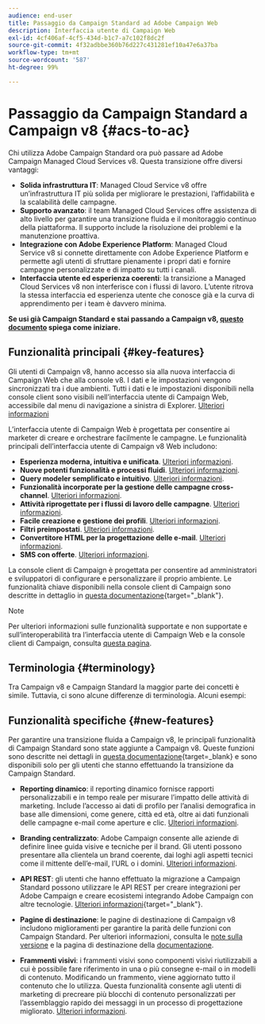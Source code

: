 ```yaml
---
audience: end-user
title: Passaggio da Campaign Standard ad Adobe Campaign Web
description: Interfaccia utente di Campaign Web
exl-id: 4cf406af-4cf5-434d-b1c7-a7c102f8dc2f
source-git-commit: 4f32adbbe360b76d227c431281ef10a47e6a37ba
workflow-type: tm+mt
source-wordcount: '587'
ht-degree: 99%

---
```


# Passaggio da Campaign Standard a Campaign v8 {#acs-to-ac}

Chi utilizza Adobe Campaign Standard ora può passare ad Adobe Campaign Managed Cloud Services v8. Questa transizione offre diversi vantaggi:

* **Solida infrastruttura IT**: Managed Cloud Service v8 offre un’infrastruttura IT più solida per migliorare le prestazioni, l’affidabilità e la scalabilità delle campagne.
* **Supporto avanzato**: il team Managed Cloud Services offre assistenza di alto livello per garantire una transizione fluida e il monitoraggio continuo della piattaforma. Il supporto include la risoluzione dei problemi e la manutenzione proattiva.
* **Integrazione con Adobe Experience Platform**: Managed Cloud Service v8 si connette direttamente con Adobe Experience Platform e permette agli utenti di sfruttare pienamente i propri dati e fornire campagne personalizzate e di impatto su tutti i canali.
* **Interfaccia utente ed esperienza coerenti**: la transizione a Managed Cloud Services v8 non interferisce con i flussi di lavoro. L’utente ritrova la stessa interfaccia ed esperienza utente che conosce già e la curva di apprendimento per i team è davvero minima.

**Se usi già Campaign Standard e stai passando a Campaign v8, [questo documento](../../adoption/home.md) spiega come iniziare.**

<!--
As a Campaign Standard user, we now offer you a way to migrate to Adobe Campaign v8. You will benefit from both the new Campaign Web interface and the v8 console.
-->

## Funzionalità principali {#key-features}

Gli utenti di Campaign v8, hanno accesso sia alla nuova interfaccia di Campaign Web che alla console v8. I dati e le impostazioni vengono sincronizzati tra i due ambienti. Tutti i dati e le impostazioni disponibili nella console client sono visibili nell’interfaccia utente di Campaign Web, accessibile dal menu di navigazione a sinistra di Explorer. [Ulteriori informazioni](../get-started/user-interface.md#user-interface-explorer)

L’interfaccia utente di Campaign Web è progettata per consentire ai marketer di creare e orchestrare facilmente le campagne. Le funzionalità principali dell’interfaccia utente di Campaign v8 Web includono:

* **Esperienza moderna, intuitiva e unificata**. [Ulteriori informazioni](../get-started/connect-to-campaign.md).
* **Nuove potenti funzionalità e processi fluidi**. [Ulteriori informazioni](../get-started/user-interface.md).
* **Query modeler semplificato e intuitivo**. [Ulteriori informazioni](../query/query-modeler-overview.md).
* **Funzionalità incorporate per la gestione delle campagne cross-channel**. [Ulteriori informazioni](../msg/gs-messages.md).
* **Attività riprogettate per i flussi di lavoro delle campagne**. [Ulteriori informazioni](../workflows/gs-workflows.md).
* **Facile creazione e gestione dei profili**. [Ulteriori informazioni](../audience/about-recipients.md).
* **Filtri preimpostati**. [Ulteriori informazioni](../get-started/predefined-filters.md).
* **Convertitore HTML per la progettazione delle e-mail**. [Ulteriori informazioni](../email/existing-content.md).
* **SMS con offerte**. [Ulteriori informazioni](../msg/offers.md).

La console client di Campaign è progettata per consentire ad amministratori e sviluppatori di configurare e personalizzare il proprio ambiente. Le funzionalità chiave disponibili nella console client di Campaign sono descritte in dettaglio in [questa documentazione](https://experienceleague.adobe.com/it/docs/campaign/campaign-v8/new/whats-new){target="_blank"}.

>[!NOTE]
>
>Per ulteriori informazioni sulle funzionalità supportate e non supportate e sull’interoperabilità tra l’interfaccia utente di Campaign Web e la console client di Campaign, consulta [questa pagina](../get-started/capability-matrix.md).

## Terminologia {#terminology}

Tra Campaign v8 e Campaign Standard la maggior parte dei concetti è simile. Tuttavia, ci sono alcune differenze di terminologia. Alcuni esempi:

<!--
* Profiles are **Recipients** in the console. [Learn more](../audience/gs-audiences-recipients.md).
* Test profiles are **Seed addresses**. [Learn more](../preview-test/test-deliveries.md).
* The delivery preparation is the **Delivery analysis**. [Learn more](../monitor/prepare-send.md).
* Audiences are **Lists**. [Learn more](../audience/gs-audiences-recipients.md).
-->

<!--
* Custom resources are **Schemas**
* Messages are referred to as **Deliveries**
* Roles are configured with **Named Rights**
* Security Groups are **Operator Groups**
* Organizational units are managed through **Folder Permissions**
* Product users are **Operators** in the client console
* Delivery preparation is the **Delivery analysis** in the client console
-->

## Funzionalità specifiche {#new-features}

Per garantire una transizione fluida a Campaign v8, le principali funzionalità di Campaign Standard sono state aggiunte a Campaign v8. Queste funzioni sono descritte nei dettagli in [questa documentazione](https://experienceleague.adobe.com/docs/experience-cloud/campaign/campaign-standard-migration-home.html?lang=it){target=_blank} e sono disponibili solo per gli utenti che stanno effettuando la transizione da Campaign Standard.

* **Reporting dinamico**: il reporting dinamico fornisce rapporti personalizzabili e in tempo reale per misurare l’impatto delle attività di marketing. Include l’accesso ai dati di profilo per l’analisi demografica in base alle dimensioni, come genere, città ed età, oltre ai dati funzionali delle campagne e-mail come aperture e clic. [Ulteriori informazioni](../reporting/dynamic-reporting/get-started-reporting.md).

* **Branding centralizzato**: Adobe Campaign consente alle aziende di definire linee guida visive e tecniche per il brand. Gli utenti possono presentare alla clientela un brand coerente, dai loghi agli aspetti tecnici come il mittente dell’e-mail, l’URL o i domini. [Ulteriori informazioni](../administration/branding/branding-gs.md).

* **API REST**: gli utenti che hanno effettuato la migrazione a Campaign Standard possono utilizzare le API REST per creare integrazioni per Adobe Campaign e creare ecosistemi integrando Adobe Campaign con altre tecnologie. [Ulteriori informazioni](https://experienceleague.adobe.com/docs/campaign/campaign-v8/developer/apis/get-started-apis.html){target="_blank"}.

* **Pagine di destinazione**: le pagine di destinazione di Campaign v8 includono miglioramenti per garantire la parità delle funzioni con Campaign Standard. Per ulteriori informazioni, consulta le [note sulla versione](../rn/release-notes.md#new-24-4) e la pagina di destinazione della [documentazione](../landing-pages/get-started-lp.md).

* **Frammenti visivi**: i frammenti visivi sono componenti visivi riutilizzabili a cui è possibile fare riferimento in una o più consegne e-mail o in modelli di contenuto. Modificando un frammento, viene aggiornato tutto il contenuto che lo utilizza. Questa funzionalità consente agli utenti di marketing di precreare più blocchi di contenuto personalizzati per l’assemblaggio rapido dei messaggi in un processo di progettazione migliorato. [Ulteriori informazioni](../content/use-visual-fragments.md).

<!--
* Delivery Alerting: In addition to viewing notifications directly in Campaign, Adobe Campaign also provides an email alerting system to trigger email alerts to users or external stakeholders of important system activities. Create, manage, and receive customizable alerts and dashboards to keep track of delivery successes or failures. Adobe Campaign Delivery Alerting boosts efficiency by keeping all involved Adobe Campaign users in a company automatically informed about the delivery execution status, via email and dashboard. 

* Landing Pages: Landing pages are web forms that can be used to capture information on your audiences, offer subscriptions to a service, display data and grow your database. Landing pages can also be used for acquiring or updating existing profiles, and to set up a double opt-in mechanism, allowing you to protect the platform from wrong or invalid email addresses, or spambots. [Learn more](../landing-pages/get-started-lp.md)
-->